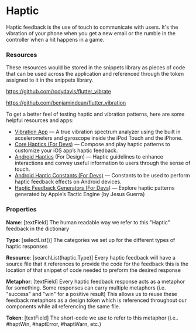# Haptic

Haptic feedback is the use of touch to communicate with users. It's the vibration of your phone when you get a new email or the rumble in the controller when a hit happens in a game. 

### Resources

These resources would be stored in the snippets library as pieces of code that can be used across the application and referenced through the token assigned to it in the snippets library. 

https://github.com/rodydavis/flutter_vibrate

https://github.com/benjamindean/flutter_vibration

 

To get a better feel of testing haptic and vibration patterns, here are some helpful resources and apps:

- [Vibration App](https://apps.apple.com/us/app/vibration/id301097580) — A true vibration spectrum analyzer using the built in accelerometers and gyroscope inside the iPod Touch and the iPhone.
- [Core Haptics (For Devs)](https://developer.apple.com/documentation/corehaptics) — Compose and play haptic patterns to customize your iOS app’s haptic feedback.
- [Android Haptics](https://material.io/design/platform-guidance/android-haptics.html) (For Design) — Haptic guidelines to enhance interactions and convey useful information to users through the sense of touch.
- [Android Haptic Constants (For Devs)](https://developer.android.com/reference/android/view/HapticFeedbackConstants) — Constants to be used to perform haptic feedback effects on Android devices.
- [Haptic Feedback Generators (For Devs](https://medium.com/@guerrix/haptic-feedback-generators-1aa86371246e)) — Explore haptic patterns generated by Apple’s Tactic Engine (by Jesus Guerra) 

### Properties

**Name**: [textField] The human readable way we refer to this "Haptic" feedback in the dictionary

**Type**: [selectList()] The categories we set up for the different types of haptic responses

**Resource**: [searchList(haptic.Type)] Every haptic feedback will have a source file that it references to provide the code for the feedback this is the location of that snippet of code needed to preform the desired response

**Metaphor**: [textField] Every haptic feedback response acts as a metaphor for something. Some responses can carry multiple metaphors (i.e. "success" and "win" for a positive result) This allows us to reuse these feedback metaphors as a design token which is referenced throughout our components while all referencing the same file.

**Token**: [textField] The short-code we use to refer to this metaphor (i.e.. #haptWin, #haptError, #haptWarn, etc.)